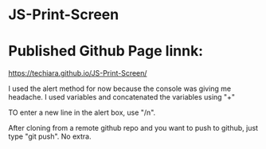 # JS-Print-Screen
# Published Github Page linnk:  
https://techiara.github.io/JS-Print-Screen/


I used the alert method for now because the console was giving me headache. I used variables and concatenated the variables using "+"

TO enter a new line in the alert box, use "/n".

After cloning from a remote github repo and you want to push to github, just type "git push". No extra.

